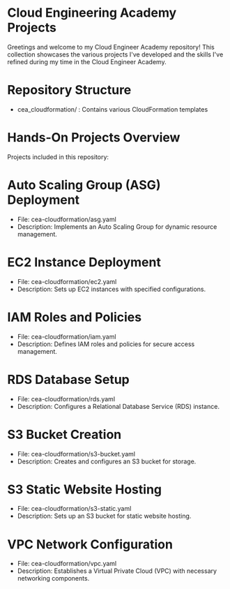 # Cloud Engineering Academy Projects

Greetings and welcome to my Cloud Engineer Academy repository! This collection showcases the various projects I've developed and the skills I've refined during my time in the Cloud Engineer Academy.

# Repository Structure 
* cea_cloudformation/ : Contains various CloudFormation templates

# Hands-On Projects Overview
Projects included in this repository:
  # Auto Scaling Group (ASG) Deployment
  - File: cea-cloudformation/asg.yaml
  - Description: Implements an Auto Scaling Group for dynamic resource management.

# EC2 Instance Deployment
- File: cea-cloudformation/ec2.yaml
- Description: Sets up EC2 instances with specified configurations.

# IAM Roles and Policies
- File: cea-cloudformation/iam.yaml
- Description: Defines IAM roles and policies for secure access management.

# RDS Database Setup
- File: cea-cloudformation/rds.yaml
- Description: Configures a Relational Database Service (RDS) instance.

# S3 Bucket Creation
- File: cea-cloudformation/s3-bucket.yaml
- Description: Creates and configures an S3 bucket for storage.

# S3 Static Website Hosting
- File: cea-cloudformation/s3-static.yaml
- Description: Sets up an S3 bucket for static website hosting.

# VPC Network Configuration
- File: cea-cloudformation/vpc.yaml
- Description: Establishes a Virtual Private Cloud (VPC) with necessary networking components.
